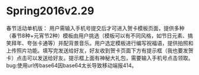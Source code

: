 # Spring2016v2.29
春节活动单机版：
用户需输入手机号提交后才可进入贺卡模板页面，提供多种（春节8种+元宵节2种）模板由用户挑选（模板可以有不同风格，如节日元素、搞笑拜年、夸张卡通等）并配背景音乐。用户选定模板进行编写祝福语，提供拍照和上传照片功能。填写完发送给好友，好友收到贺卡页面下方有提示框（我也要发贺卡）点击可以发送给好友。提示框上面有神秘大礼包，需要输入手机号点击领取。
bug:使用url传base64因base64太长导致移动端报414。

